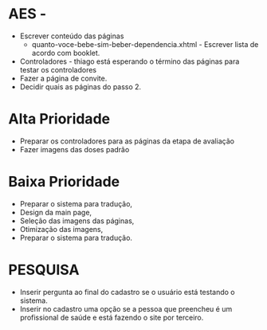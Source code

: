 AES - 
==========================
* Escrever conteúdo das páginas
   * quanto-voce-bebe-sim-beber-dependencia.xhtml - Escrever lista de acordo com booklet.
* Controladores - thiago está esperando o término das páginas para testar os controladores
* Fazer a página de convite.
* Decidir quais as páginas do passo 2.

Alta Prioridade
==========================
* Preparar os controladores para as páginas da etapa de avaliação
* Fazer imagens das doses padrão


Baixa Prioridade
==========================
* Preparar o sistema para tradução,
* Design da main page,
* Seleção das imagens das páginas,
* Otimização das imagens,
* Preparar o sistema para tradução.


PESQUISA
=========================
* Inserir pergunta ao final do cadastro se o usuário está testando o sistema.
* Inserir no cadastro uma opção se a pessoa que preencheu é um profissional de saúde e está fazendo o site por terceiro.



